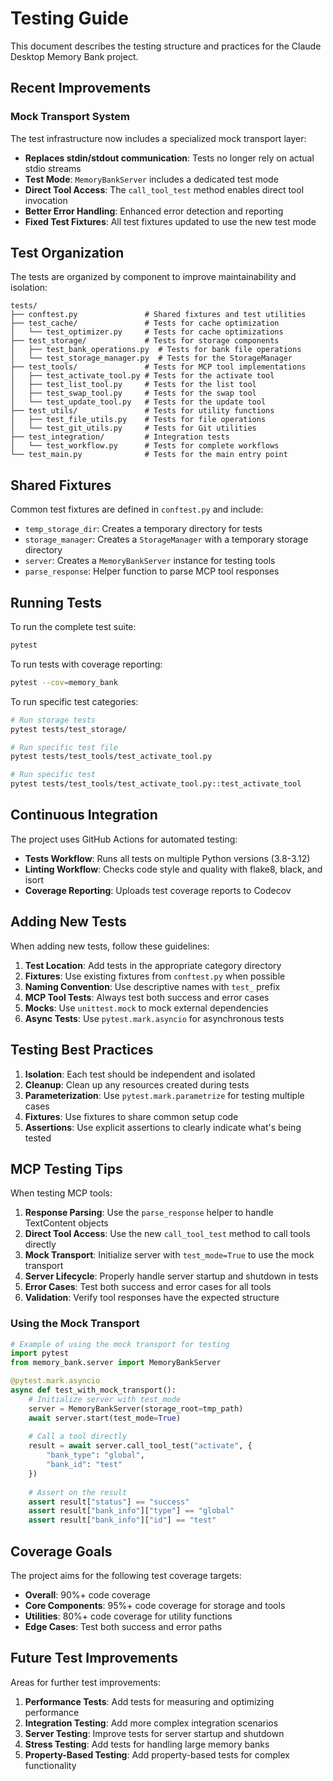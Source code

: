 # Testing Guide

This document describes the testing structure and practices for the Claude Desktop Memory Bank project.

## Recent Improvements

### Mock Transport System

The test infrastructure now includes a specialized mock transport layer:

- **Replaces stdin/stdout communication**: Tests no longer rely on actual stdio streams
- **Test Mode**: `MemoryBankServer` includes a dedicated test mode
- **Direct Tool Access**: The `call_tool_test` method enables direct tool invocation
- **Better Error Handling**: Enhanced error detection and reporting
- **Fixed Test Fixtures**: All test fixtures updated to use the new test mode

## Test Organization

The tests are organized by component to improve maintainability and isolation:

```
tests/
├── conftest.py               # Shared fixtures and test utilities
├── test_cache/               # Tests for cache optimization
│   └── test_optimizer.py     # Tests for cache optimizations
├── test_storage/             # Tests for storage components
│   ├── test_bank_operations.py  # Tests for bank file operations
│   └── test_storage_manager.py  # Tests for the StorageManager
├── test_tools/               # Tests for MCP tool implementations
│   ├── test_activate_tool.py # Tests for the activate tool
│   ├── test_list_tool.py     # Tests for the list tool
│   ├── test_swap_tool.py     # Tests for the swap tool
│   └── test_update_tool.py   # Tests for the update tool
├── test_utils/               # Tests for utility functions
│   ├── test_file_utils.py    # Tests for file operations
│   └── test_git_utils.py     # Tests for Git utilities
├── test_integration/         # Integration tests
│   └── test_workflow.py      # Tests for complete workflows
└── test_main.py              # Tests for the main entry point
```

## Shared Fixtures

Common test fixtures are defined in `conftest.py` and include:

- `temp_storage_dir`: Creates a temporary directory for tests
- `storage_manager`: Creates a `StorageManager` with a temporary storage directory
- `server`: Creates a `MemoryBankServer` instance for testing tools
- `parse_response`: Helper function to parse MCP tool responses

## Running Tests

To run the complete test suite:

```bash
pytest
```

To run tests with coverage reporting:

```bash
pytest --cov=memory_bank
```

To run specific test categories:

```bash
# Run storage tests
pytest tests/test_storage/

# Run specific test file
pytest tests/test_tools/test_activate_tool.py

# Run specific test
pytest tests/test_tools/test_activate_tool.py::test_activate_tool
```

## Continuous Integration

The project uses GitHub Actions for automated testing:

- **Tests Workflow**: Runs all tests on multiple Python versions (3.8-3.12)
- **Linting Workflow**: Checks code style and quality with flake8, black, and isort
- **Coverage Reporting**: Uploads test coverage reports to Codecov

## Adding New Tests

When adding new tests, follow these guidelines:

1. **Test Location**: Add tests in the appropriate category directory
2. **Fixtures**: Use existing fixtures from `conftest.py` when possible
3. **Naming Convention**: Use descriptive names with `test_` prefix
4. **MCP Tool Tests**: Always test both success and error cases
5. **Mocks**: Use `unittest.mock` to mock external dependencies
6. **Async Tests**: Use `pytest.mark.asyncio` for asynchronous tests

## Testing Best Practices

1. **Isolation**: Each test should be independent and isolated
2. **Cleanup**: Clean up any resources created during tests
3. **Parameterization**: Use `pytest.mark.parametrize` for testing multiple cases
4. **Fixtures**: Use fixtures to share common setup code
5. **Assertions**: Use explicit assertions to clearly indicate what's being tested

## MCP Testing Tips

When testing MCP tools:

1. **Response Parsing**: Use the `parse_response` helper to handle TextContent objects
2. **Direct Tool Access**: Use the new `call_tool_test` method to call tools directly
3. **Mock Transport**: Initialize server with `test_mode=True` to use the mock transport
4. **Server Lifecycle**: Properly handle server startup and shutdown in tests
5. **Error Cases**: Test both success and error cases for all tools
6. **Validation**: Verify tool responses have the expected structure

### Using the Mock Transport

```python
# Example of using the mock transport for testing
import pytest
from memory_bank.server import MemoryBankServer

@pytest.mark.asyncio
async def test_with_mock_transport():
    # Initialize server with test_mode
    server = MemoryBankServer(storage_root=tmp_path)
    await server.start(test_mode=True)
    
    # Call a tool directly
    result = await server.call_tool_test("activate", {
        "bank_type": "global",
        "bank_id": "test"
    })
    
    # Assert on the result
    assert result["status"] == "success"
    assert result["bank_info"]["type"] == "global"
    assert result["bank_info"]["id"] == "test"
```

## Coverage Goals

The project aims for the following test coverage targets:

- **Overall**: 90%+ code coverage
- **Core Components**: 95%+ code coverage for storage and tools
- **Utilities**: 80%+ code coverage for utility functions
- **Edge Cases**: Test both success and error paths

## Future Test Improvements

Areas for further test improvements:

1. **Performance Tests**: Add tests for measuring and optimizing performance
2. **Integration Testing**: Add more complex integration scenarios
3. **Server Testing**: Improve tests for server startup and shutdown
4. **Stress Testing**: Add tests for handling large memory banks
5. **Property-Based Testing**: Add property-based tests for complex functionality
